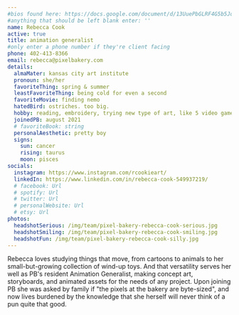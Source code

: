 ```yaml
---
#bios found here: https://docs.google.com/document/d/13UuePbGLRF4G5b5JoEe2Vua3NukZ1-QwRW4Oisnd8lI/edit#
#anything that should be left blank enter: ''
name: Rebecca Cook
active: true
title: animation generalist
#only enter a phone number if they're client facing
phone: 402-413-8366
email: rebecca@pixelbakery.com
details:
  almaMater: kansas city art institute
  pronoun: she/her
  favoriteThing: spring & summer
  leastFavoriteThing: being cold for even a second
  favoriteMovie: finding nemo
  hatedBird: ostriches. too big.
  hobby: reading, embroidery, trying new type of art, like 5 video games she'll replay forever
  joinedPB: august 2021
  # favoriteBook: string
  personalAesthetic: pretty boy
  signs:
    sun: cancer
    rising: taurus
    moon: pisces
socials:
  instagram: https://www.instagram.com/rcookieart/
  linkedIn: https://www.linkedin.com/in/rebecca-cook-549937219/
  # facebook: Url
  # spotify: Url
  # twitter: Url
  # personalWebsite: Url
  # etsy: Url
photos:
  headshotSerious: /img/team/pixel-bakery-rebecca-cook-serious.jpg
  headshotSmiling: /img/team/pixel-bakery-rebecca-cook-smiling.jpg
  headshotFun: /img/team/pixel-bakery-rebecca-cook-silly.jpg
---
```


Rebecca loves studying things that move, from cartoons to animals to her small-but-growing collection of wind-up toys. And that versatility serves her well as PB's resident Animation Generalist, making concept art, storyboards, and animated assets for the needs of any project. Upon joining PB she was asked by family if "the pixels at the bakery are byte-sized", and now lives burdened by the knowledge that she herself will never think of a pun quite that good.
